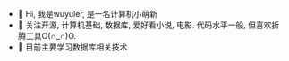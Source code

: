 - 👋 Hi, 我是wuyuler, 是一名计算机小萌新
- 👀 关注开源, 计算机基础, 数据库, 爱好看小说, 电影. 代码水平一般, 但喜欢折腾工具O(∩_∩)O.
- 🌱 目前主要学习数据库相关技术

<!---
wuyuler/wuyuler is a ✨ special ✨ repository because its `README.md` (this file) appears on your GitHub profile.
You can click the Preview link to take a look at your changes.
--->
